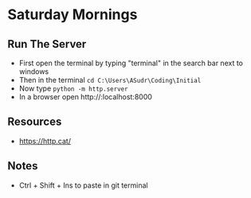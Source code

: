 # Saturday Mornings

## Run The Server 

* First open the terminal by typing "terminal" in the search bar next to windows
* Then in the terminal `cd C:\Users\ASudr\Coding\Initial` 
* Now type `python -m http.server`
* In a browser open http://:localhost:8000

## Resources

* https://http.cat/

## Notes

* Ctrl + Shift + Ins to paste in git terminal